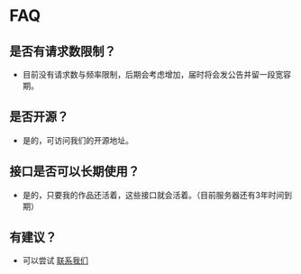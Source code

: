 # FAQ

## 是否有请求数限制？
- 目前没有请求数与频率限制，后期会考虑增加，届时将会发公告并留一段宽容期。


## 是否开源？
- 是的，可访问我们的开源地址。

## 接口是否可以长期使用？
- 是的，只要我的作品还活着，这些接口就会活着。（目前服务器还有3年时间到期）

## 有建议？
- 可以尝试 [联系我们](./contact.md)